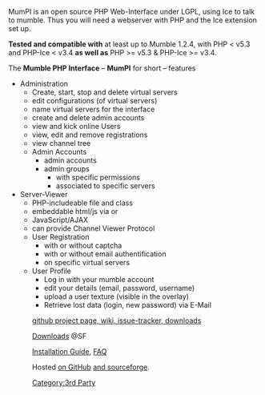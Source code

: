 MumPI is an open source PHP Web-Interface under LGPL, using Ice to talk
to mumble. Thus you will need a webserver with PHP and the Ice extension
set up.

**Tested and compatible with** at least up to Mumble 1.2.4, with PHP \<
v5.3 and PHP-Ice \< v3.4 **as well as** PHP \>= v5.3 & PHP-Ice \>= v3.4.

The **Mumble PHP Interface** – **MumPI** for short – features

  - Administration
      - Create, start, stop and delete virtual servers
      - edit configurations (of virtual servers)
      - name virtual servers for the interface
      - create and delete admin accounts
      - view and kick online Users
      - view, edit and remove registrations
      - view channel tree
      - Admin Accounts
          - admin accounts
          - admin groups
              - with specific permissions
              - associated to specific servers
  - Server-Viewer
      - PHP-includeable file and class
      - embeddable html/js via <object> or
        <embed>
      - JavaScript/AJAX
      - can provide Channel Viewer Protocol
  - User Registration
      - with or without captcha
      - with or without email authentification
      - on specific virtual servers
  - User Profile
      - Log in with your mumble account
      - edit your details (email, password, username)
      - upload a user texture (visible in the overlay)
      - Retrieve lost data (login, new password) via E-Mail

[github project page, wiki, issue-tracker,
downloads](http://github.com/Kissaki/MumPI)

[Downloads](https://sourceforge.net/projects/mumpi/files/) @SF

[Installation
Guide](https://github.com/Kissaki/MumPI/wiki/Installation),
[FAQ](https://github.com/Kissaki/MumPI/wiki/FAQ)

Hosted [on GitHub](http://github.com/Kissaki/MumPI) [and
sourceforge](https://sourceforge.net/projects/mumpi/).

[Category:3rd Party](Category:3rd_Party "wikilink")